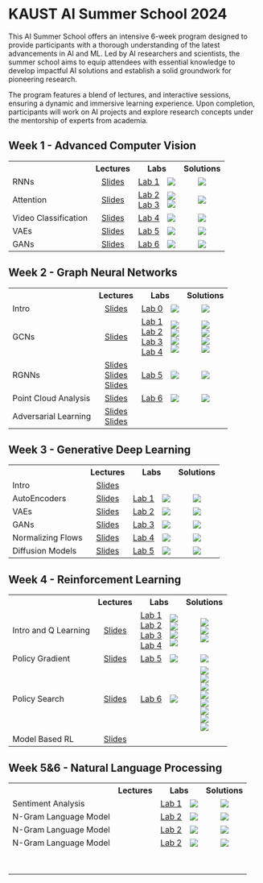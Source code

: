 # KAUST AI Summer School 2024

This AI Summer School offers an intensive 6-week program designed to provide participants with a thorough understanding
of the latest advancements in AI and ML. Led by AI researchers and scientists, the summer school aims to equip attendees
with essential knowledge to develop impactful AI solutions and establish a solid groundwork for pioneering research.

The program features a blend of lectures, and interactive sessions, ensuring a dynamic and immersive learning
experience. Upon completion, participants will work on AI projects and explore research concepts under the mentorship of
experts from academia.

## Week 1 - Advanced Computer Vision

<table>
  <tr>
    <th></th>
    <th><b>Lectures</b></th>
    <th colspan="2"><b>Labs</b></th>
    <th><b>Solutions</b></th>
  </tr>
  <tr>
    <td>RNNs</td>
    <td align="center"><a href="https://github.com/VictorCeballos/KAUST-AI-SS/blob/main/Week%201%20-%20Advanced%20Computer%20Vision/Day1/1_RNNs.pdf">Slides</a></td>
    <td align="center"><a href="https://github.com/VictorCeballos/KAUST-AI-SS/blob/main/Week%201%20-%20Advanced%20Computer%20Vision/Day1/Lab1_Exercise.ipynb">Lab 1</a></td>
    <td align="center"><a href="https://colab.research.google.com/github/VictorCeballos/KAUST-AI-SS/blob/main/Week%201%20-%20Advanced%20Computer%20Vision/Day1/Lab1_Exercise.ipynb"><img src="https://colab.research.google.com/assets/colab-badge.svg"></a></td>
    <td align="center"><a href="https://colab.research.google.com/github/VictorCeballos/KAUST-AI-SS/blob/main/Week%201%20-%20Advanced%20Computer%20Vision/Day1/Lab1_Solved.ipynb"><img src="https://colab.research.google.com/assets/colab-badge.svg"></a></td>
  </tr>
  <tr>
    <td>Attention</td>
    <td align="center"><a href="https://github.com/VictorCeballos/KAUST-AI-SS/blob/main/Week%201%20-%20Advanced%20Computer%20Vision/Day2/2_Attention_ViT.pdf">Slides</a></td>
    <td align="center"><a href="https://github.com/VictorCeballos/KAUST-AI-SS/blob/main/Week%201%20-%20Advanced%20Computer%20Vision/Day2/DFAN%20Exercise.ipynb">Lab 2</a> <br> <a href="https://github.com/VictorCeballos/KAUST-AI-SS/blob/main/Week%201%20-%20Advanced%20Computer%20Vision/Day2/MHSA.ipynb">Lab 3</a></td>
    <td align="center"><a href="https://colab.research.google.com/github/VictorCeballos/KAUST-AI-SS/blob/main/Week%201%20-%20Advanced%20Computer%20Vision/Day2/DFAN%20Exercise.ipynb"><img src="https://colab.research.google.com/assets/colab-badge.svg"></a> <br> <a href="https://colab.research.google.com/github/VictorCeballos/KAUST-AI-SS/blob/main/Week%201%20-%20Advanced%20Computer%20Vision/Day2/MHSA.ipynb"><img src="https://colab.research.google.com/assets/colab-badge.svg"></a></td>
    <td align="center"><a href="https://colab.research.google.com/github/VictorCeballos/KAUST-AI-SS/blob/main/Week%201%20-%20Advanced%20Computer%20Vision/Day2/DFAN%20Solution.ipynb"><img src="https://colab.research.google.com/assets/colab-badge.svg"></a></td>
  </tr>
  <tr>
    <td>Video Classification</td>
    <td align="center"><a href="https://github.com/VictorCeballos/KAUST-AI-SS/blob/main/Week%201%20-%20Advanced%20Computer%20Vision/Day3/3_Video%20Classification.pdf">Slides</a></td>
    <td align="center"><a href="https://github.com/VictorCeballos/KAUST-AI-SS/blob/main/Week%201%20-%20Advanced%20Computer%20Vision/Day3/Video_classification_Exercises.ipynb">Lab 4</a></td>
    <td align="center"><a href="https://colab.research.google.com/drive/1ht8h-bzvAU7wDSlKAbrwW1SGrzygB1r9#scrollTo=_Ih_df2q0kw4"><img src="https://colab.research.google.com/assets/colab-badge.svg"></a></td>
    <td align="center"><a href="https://colab.research.google.com/drive/12rPSXtchX1Do07uEO2X8nkRtdR9dwk3d#scrollTo=_bROfh_K-Wxs"><img src="https://colab.research.google.com/assets/colab-badge.svg"></a></td>
  </tr>
  <tr>
    <td>VAEs</td>
    <td align="center"><a href="https://github.com/VictorCeballos/KAUST-AI-SS/blob/main/Week%201%20-%20Advanced%20Computer%20Vision/Day4/4_GenerativeAI_VAEs.pdf">Slides</a></td>
    <td align="center"><a href="https://github.com/VictorCeballos/KAUST-AI-SS/blob/main/Week%201%20-%20Advanced%20Computer%20Vision/Day4/Lab4.ipynb">Lab 5</a></td>
    <td align="center"><a href="https://colab.research.google.com/github/VictorCeballos/KAUST-AI-SS/blob/main/Week%201%20-%20Advanced%20Computer%20Vision/Day4/Lab4.ipynb"><img src="https://colab.research.google.com/assets/colab-badge.svg"></a></td>
    <td align="center"><a href="https://colab.research.google.com/github/VictorCeballos/KAUST-AI-SS/blob/main/Week%201%20-%20Advanced%20Computer%20Vision/Day4/Lab4_Soln.ipynb"><img src="https://colab.research.google.com/assets/colab-badge.svg"></a></td>
  </tr>
  <tr>
    <td>GANs</td>
    <td align="center"><a href="https://github.com/VictorCeballos/KAUST-AI-SS/blob/main/Week%201%20-%20Advanced%20Computer%20Vision/Day5/5_Generative%20AI_GANs_CLIP.pdf">Slides</a></td>
    <td align="center"><a href="https://github.com/VictorCeballos/KAUST-AI-SS/blob/main/Week%201%20-%20Advanced%20Computer%20Vision/Day5/GANs%20Exercise.ipynb">Lab 6</a></td>
    <td align="center"><a href="https://colab.research.google.com/github/VictorCeballos/KAUST-AI-SS/blob/main/Week%201%20-%20Advanced%20Computer%20Vision/Day5/GANs%20Exercise.ipynb"><img src="https://colab.research.google.com/assets/colab-badge.svg"></a></td>
    <td align="center"><a href="https://colab.research.google.com/github/VictorCeballos/KAUST-AI-SS/blob/main/Week%201%20-%20Advanced%20Computer%20Vision/Day5/GANs%20Solution.ipynb"><img src="https://colab.research.google.com/assets/colab-badge.svg"></a></td>
  </tr>
</table>

## Week 2 - Graph Neural Networks

<table>
  <tr>
    <th></th>
    <th><b>Lectures</b></th>
    <th colspan="2"><b>Labs</b></th>
    <th><b>Solutions</b></th>
  </tr>
  <tr>
    <td>Intro</td>
    <td align="center"><a href="https://github.com/VictorCeballos/KAUST-AI-SS/blob/main/Week%202%20-%20Graph%20Neural%20Networks/slides/graph_neural_networks_part_1.pdf">Slides</a></td>
    <td align="center"><a href="https://github.com/VictorCeballos/KAUST-AI-SS/blob/main/Week%202%20-%20Graph%20Neural%20Networks/labs/00_Graphs_NetworkX.ipynb">Lab 0</a></td>
    <td align="center"><a href="https://colab.research.google.com/github/VictorCeballos/KAUST-AI-SS/blob/main/Week%202%20-%20Graph%20Neural%20Networks/labs/00_Graphs_NetworkX.ipynb"><img src="https://colab.research.google.com/assets/colab-badge.svg"></a></td>
    <td align="center"><a href="https://colab.research.google.com/github/VictorCeballos/KAUST-AI-SS/blob/main/Week%202%20-%20Graph%20Neural%20Networks/labs/00_Graphs_NetworkX_Soln.ipynb"><img src="https://colab.research.google.com/assets/colab-badge.svg"></a></td>
  </tr>
  <tr>
    <td>GCNs</td>
    <td align="center"><a href="https://github.com/VictorCeballos/KAUST-AI-SS/blob/main/Week%202%20-%20Graph%20Neural%20Networks/slides/graph_neural_networks_part_1.pdf">Slides</a></td>
    <td align="center"><a href="https://github.com/VictorCeballos/KAUST-AI-SS/blob/main/Week%202%20-%20Graph%20Neural%20Networks/labs/01_GCN_KarateClub.ipynb">Lab 1</a> <br> <a href="https://github.com/VictorCeballos/KAUST-AI-SS/blob/main/Week%202%20-%20Graph%20Neural%20Networks/labs/02_GCN_Cora.ipynb">Lab 2</a> <br> <a href="https://github.com/VictorCeballos/KAUST-AI-SS/blob/main/Week%202%20-%20Graph%20Neural%20Networks/labs/03_GCN.ipynb">Lab 3</a><br> <a href="https://github.com/VictorCeballos/KAUST-AI-SS/blob/main/Week%202%20-%20Graph%20Neural%20Networks/labs/04_GCN.ipynb">Lab 4</a></td>
    <td align="center"><a href="https://colab.research.google.com/github/VictorCeballos/KAUST-AI-SS/blob/main/Week%202%20-%20Graph%20Neural%20Networks/labs/01_GCN_KarateClub.ipynb"><img src="https://colab.research.google.com/assets/colab-badge.svg"></a> <br> <a href="https://colab.research.google.com/github/VictorCeballos/KAUST-AI-SS/blob/main/Week%202%20-%20Graph%20Neural%20Networks/labs/02_GCN_Cora.ipynb"><img src="https://colab.research.google.com/assets/colab-badge.svg"></a> <br> <a href="https://colab.research.google.com/github/VictorCeballos/KAUST-AI-SS/blob/main/Week%202%20-%20Graph%20Neural%20Networks/labs/03_GCN.ipynb"><img src="https://colab.research.google.com/assets/colab-badge.svg"></a> <br> <a href="https://colab.research.google.com/github/VictorCeballos/KAUST-AI-SS/blob/main/Week%202%20-%20Graph%20Neural%20Networks/labs/04_GCN.ipynb"><img src="https://colab.research.google.com/assets/colab-badge.svg"></a></td>
    <td align="center"><a href="https://colab.research.google.com/github/VictorCeballos/KAUST-AI-SS/blob/main/Week%202%20-%20Graph%20Neural%20Networks/labs/01_GCN_KarateClub_Soln.ipynb"><img src="https://colab.research.google.com/assets/colab-badge.svg"></a> <br> <a href="https://colab.research.google.com/github/VictorCeballos/KAUST-AI-SS/blob/main/Week%202%20-%20Graph%20Neural%20Networks/labs/02_GCN_Cora_Soln.ipynb"><img src="https://colab.research.google.com/assets/colab-badge.svg"></a> <br> <a href="https://colab.research.google.com/github/VictorCeballos/KAUST-AI-SS/blob/main/Week%202%20-%20Graph%20Neural%20Networks/labs/03_GCN_sol.ipynb"><img src="https://colab.research.google.com/assets/colab-badge.svg"></a> <br> <a href="https://colab.research.google.com/github/VictorCeballos/KAUST-AI-SS/blob/main/Week%202%20-%20Graph%20Neural%20Networks/labs/04_GCN_sol.ipynb"><img src="https://colab.research.google.com/assets/colab-badge.svg"></a></td>
  </tr>
  <tr>
    <td>RGNNs</td>
    <td align="center"><a href="https://github.com/VictorCeballos/KAUST-AI-SS/blob/main/Week%202%20-%20Graph%20Neural%20Networks/slides/graph_neural_networks_part_2.pdf">Slides</a> <br> <a href="https://github.com/VictorCeballos/KAUST-AI-SS/blob/main/Week%202%20-%20Graph%20Neural%20Networks/slides/graph_neural_networks_part_3.pdf">Slides</a> <br> <a href="https://github.com/VictorCeballos/KAUST-AI-SS/blob/main/Week%202%20-%20Graph%20Neural%20Networks/slides/LSTM_GNN.pdf">Slides</a></td>
    <td align="center"><a href="https://github.com/VictorCeballos/KAUST-AI-SS/blob/main/Week%202%20-%20Graph%20Neural%20Networks/labs/05_RGNN.ipynb">Lab 5</a></td>
    <td align="center"><a href="https://colab.research.google.com/github/VictorCeballos/KAUST-AI-SS/blob/main/Week%202%20-%20Graph%20Neural%20Networks/labs/05_RGNN.ipynb"><img src="https://colab.research.google.com/assets/colab-badge.svg"></a></td>
    <td align="center"><a href="https://colab.research.google.com/github/VictorCeballos/KAUST-AI-SS/blob/main/Week%202%20-%20Graph%20Neural%20Networks/labs/05_RGNN_sol.ipynb"><img src="https://colab.research.google.com/assets/colab-badge.svg"></a></td>
  </tr>
  <tr>
    <td>Point Cloud Analysis</td>
    <td align="center"><a href="https://github.com/VictorCeballos/KAUST-AI-SS/blob/main/Week%202%20-%20Graph%20Neural%20Networks/slides/GNNs_PointClouds.pdf">Slides</a></td>
    <td align="center"><a href="https://github.com/VictorCeballos/KAUST-AI-SS/blob/main/Week%202%20-%20Graph%20Neural%20Networks/labs/06_GNN_for_pointclouds.ipynb">Lab 6</a></td>
    <td align="center"><a href="https://colab.research.google.com/github/VictorCeballos/KAUST-AI-SS/blob/main/Week%202%20-%20Graph%20Neural%20Networks/labs/06_GNN_for_pointclouds.ipynb"><img src="https://colab.research.google.com/assets/colab-badge.svg"></a></td>
    <td align="center"><a href="https://colab.research.google.com/github/VictorCeballos/KAUST-AI-SS/blob/main/Week%202%20-%20Graph%20Neural%20Networks/labs/06_GNN_for_pointclouds_sol.ipynb"><img src="https://colab.research.google.com/assets/colab-badge.svg"></a></td>
  </tr>
  <tr>
    <td>Adversarial Learning</td>
    <td align="center"><a href="https://github.com/VictorCeballos/KAUST-AI-SS/blob/main/Week%202%20-%20Graph%20Neural%20Networks/slides/graph_neural_networks_part_4.pdf">Slides</a> <br> <a href="https://github.com/VictorCeballos/KAUST-AI-SS/blob/main/Week%202%20-%20Graph%20Neural%20Networks/slides/AdversarialAttacks.pdf">Slides</a></td>
    <td align="center"></td>
    <td align="center"></td>
    <td align="center"></td>
  </tr>
</table>

## Week 3 - Generative Deep Learning

<table>
  <tr>
    <th></th>
    <th><b>Lectures</b></th>
    <th colspan="2"><b>Labs</b></th>
    <th><b>Solutions</b></th>
  </tr>
  <tr>
    <td>Intro</td>
    <td align="center"><a href="https://github.com/VictorCeballos/KAUST-AI-SS/blob/main/Week%203%20-%20Generative%20Deep%20Learning/Slides/1_Intro.pdf">Slides</a></td>
    <td align="center"></td>
    <td align="center"></td>
    <td align="center"></td>
  </tr>
  <tr>
    <td>AutoEncoders</td>
    <td align="center"><a href="https://github.com/VictorCeballos/KAUST-AI-SS/blob/main/Week%203%20-%20Generative%20Deep%20Learning/Slides/2_VAE.pdf">Slides</a></td>
    <td align="center"><a href="https://github.com/VictorCeballos/KAUST-AI-SS/blob/main/Week%203%20-%20Generative%20Deep%20Learning/Labs/Lab_AutoEncoders.ipynb">Lab 1</a></td>
    <td align="center"><a href="https://colab.research.google.com/github/VictorCeballos/KAUST-AI-SS/blob/main/Week%203%20-%20Generative%20Deep%20Learning/Labs/Lab_AutoEncoders.ipynb"><img src="https://colab.research.google.com/assets/colab-badge.svg"></a></td>
    <td align="center"><a href="https://colab.research.google.com/github/VictorCeballos/KAUST-AI-SS/blob/main/Week%203%20-%20Generative%20Deep%20Learning/Labs/Lab_AutoEncoders_Soln.ipynb"><img src="https://colab.research.google.com/assets/colab-badge.svg"></a></td>
  </tr>
  <tr>
    <td>VAEs</td>
    <td align="center"><a href="https://github.com/VictorCeballos/KAUST-AI-SS/blob/main/Week%203%20-%20Generative%20Deep%20Learning/Slides/2_VAE.pdf">Slides</a></td>
    <td align="center"><a href="https://github.com/VictorCeballos/KAUST-AI-SS/blob/main/Week%203%20-%20Generative%20Deep%20Learning/Labs/Lab_VariationalAutoEncoders.ipynb">Lab 2</a></td>
    <td align="center"><a href="https://colab.research.google.com/github/VictorCeballos/KAUST-AI-SS/blob/main/Week%203%20-%20Generative%20Deep%20Learning/Labs/Lab_VariationalAutoEncoders.ipynb"><img src="https://colab.research.google.com/assets/colab-badge.svg"></a></td>
    <td align="center"><a href="https://colab.research.google.com/github/VictorCeballos/KAUST-AI-SS/blob/main/Week%203%20-%20Generative%20Deep%20Learning/Labs/Lab_VariationalAutoEncoders_Soln.ipynb"><img src="https://colab.research.google.com/assets/colab-badge.svg"></a></td>
  </tr>
  <tr>
    <td>GANs</td>
    <td align="center"><a href="https://github.com/VictorCeballos/KAUST-AI-SS/blob/main/Week%203%20-%20Generative%20Deep%20Learning/Slides/3_GANs.pdf">Slides</a></td>
    <td align="center"><a href="https://github.com/VictorCeballos/KAUST-AI-SS/blob/main/Week%203%20-%20Generative%20Deep%20Learning/Labs/GAN_MNIST_example.ipynb">Lab 3</a></td>
    <td align="center"><a href="https://colab.research.google.com/github/VictorCeballos/KAUST-AI-SS/blob/main/Week%203%20-%20Generative%20Deep%20Learning/Labs/GAN_MNIST_example.ipynb"><img src="https://colab.research.google.com/assets/colab-badge.svg"></a></td>
    <td align="center"><a href="https://colab.research.google.com/github/VictorCeballos/KAUST-AI-SS/blob/main/Week%203%20-%20Generative%20Deep%20Learning/Labs/GAN_MNIST_solution.ipynb"><img src="https://colab.research.google.com/assets/colab-badge.svg"></a></td>
  </tr>
  <tr>
    <td>Normalizing Flows</td>
    <td align="center"><a href="https://github.com/VictorCeballos/KAUST-AI-SS/blob/main/Week%203%20-%20Generative%20Deep%20Learning/Slides/4_NFs.pdf">Slides</a></td>
    <td align="center"><a href="https://github.com/VictorCeballos/KAUST-AI-SS/blob/main/Week%203%20-%20Generative%20Deep%20Learning/Labs/NF_mnist_Exercise.ipynb">Lab 4</a></td>
    <td align="center"><a href="https://colab.research.google.com/github/VictorCeballos/KAUST-AI-SS/blob/main/Week%203%20-%20Generative%20Deep%20Learning/Labs/NF_mnist_Exercise.ipynb"><img src="https://colab.research.google.com/assets/colab-badge.svg"></a></td>    
    <td align="center"><a href="https://colab.research.google.com/github/VictorCeballos/KAUST-AI-SS/blob/main/Week%203%20-%20Generative%20Deep%20Learning/Labs/NF_mnist_Solution.ipynb"><img src="https://colab.research.google.com/assets/colab-badge.svg"></a></td>    
  </tr>
  <tr>
    <td>Diffusion Models</td>
    <td align="center"><a href="https://github.com/VictorCeballos/KAUST-AI-SS/blob/main/Week%203%20-%20Generative%20Deep%20Learning/Slides/5_Diffusion.pdf">Slides</a></td>
    <td align="center"><a href="https://github.com/VictorCeballos/KAUST-AI-SS/blob/main/Week%203%20-%20Generative%20Deep%20Learning/Labs/DiffusionModels_Exercise.ipynb">Lab 5</a></td>
    <td align="center"><a href="https://colab.research.google.com/github/VictorCeballos/KAUST-AI-SS/blob/main/Week%203%20-%20Generative%20Deep%20Learning/Labs/DiffusionModels_Exercise.ipynb"><img src="https://colab.research.google.com/assets/colab-badge.svg"></a></td>
    <td align="center"><a href="https://colab.research.google.com/github/VictorCeballos/KAUST-AI-SS/blob/main/Week%203%20-%20Generative%20Deep%20Learning/Labs/DiffusionModels_Solution.ipynb"><img src="https://colab.research.google.com/assets/colab-badge.svg"></a></td>
  </tr>
</table>

## Week 4 - Reinforcement Learning

<table>
  <tr>
    <th></th>
    <th><b>Lectures</b></th>
    <th colspan="2"><b>Labs</b></th>
    <th><b>Solutions</b></th>
  </tr>
  <tr>
    <td>Intro and Q Learning</td>
    <td align="center"><a href="https://github.com/VictorCeballos/KAUST-AI-SS/blob/main/Week%204%20-%20Reinforcement%20Learning/Slides/1_2_Intro_to_RL_MDP_Q_Learning.pdf">Slides</a></td>
    <td align="center"><a href="https://github.com/VictorCeballos/KAUST-AI-SS/blob/main/Week%204%20-%20Reinforcement%20Learning/Labs/1_Demo_RL_with_policies.ipynb">Lab 1</a> <br> <a href="https://github.com/VictorCeballos/KAUST-AI-SS/blob/main/Week%204%20-%20Reinforcement%20Learning/Labs/2_Q_Learning_Exercise.ipynb">Lab 2</a> <br> <a href="https://github.com/VictorCeballos/KAUST-AI-SS/blob/main/Week%204%20-%20Reinforcement%20Learning/Labs/2_SARSA_Exercise.ipynb">Lab 3</a> <br> <a href="https://github.com/VictorCeballos/KAUST-AI-SS/blob/main/Week%204%20-%20Reinforcement%20Learning/Labs/2_DQN.ipynb">Lab 4</a></td>
    <td align="center"><a href="https://colab.research.google.com/github/VictorCeballos/KAUST-AI-SS/blob/main/Week%204%20-%20Reinforcement%20Learning/Labs/1_Demo_RL_with_policies.ipynb"><img src="https://colab.research.google.com/assets/colab-badge.svg"></a> <br> <a href="https://colab.research.google.com/github/VictorCeballos/KAUST-AI-SS/blob/main/Week%204%20-%20Reinforcement%20Learning/Labs/2_Q_Learning_Exercise.ipynb"><img src="https://colab.research.google.com/assets/colab-badge.svg"></a> <br> <a href="https://colab.research.google.com/github/VictorCeballos/KAUST-AI-SS/blob/main/Week%204%20-%20Reinforcement%20Learning/Labs/2_SARSA_Exercise.ipynb"><img src="https://colab.research.google.com/assets/colab-badge.svg"></a> <br> <a href="https://colab.research.google.com/github/VictorCeballos/KAUST-AI-SS/blob/main/Week%204%20-%20Reinforcement%20Learning/Labs/2_DQN.ipynb"><img src="https://colab.research.google.com/assets/colab-badge.svg"></a></td>
    <td align="center"><a href="https://colab.research.google.com/github/VictorCeballos/KAUST-AI-SS/blob/main/Week%204%20-%20Reinforcement%20Learning/Labs/2_Q_Learning_Solution.ipynb"><img src="https://colab.research.google.com/assets/colab-badge.svg"></a> <br> <a href="https://colab.research.google.com/github/VictorCeballos/KAUST-AI-SS/blob/main/Week%204%20-%20Reinforcement%20Learning/Labs/2_SARSA_Solution.ipynb"><img src="https://colab.research.google.com/assets/colab-badge.svg"></a> <br> <a href="https://colab.research.google.com/github/VictorCeballos/KAUST-AI-SS/blob/main/Week%204%20-%20Reinforcement%20Learning/Labs/2_DQN_Solution.ipynb"><img src="https://colab.research.google.com/assets/colab-badge.svg"></a></td>
  </tr>
  <tr>
    <td>Policy Gradient</td>
    <td align="center"><a href="https://github.com/VictorCeballos/KAUST-AI-SS/blob/main/Week%204%20-%20Reinforcement%20Learning/Slides/3_Policy_Gradient.pdf">Slides</a></td>
    <td align="center"><a href="https://github.com/VictorCeballos/KAUST-AI-SS/blob/main/Week%204%20-%20Reinforcement%20Learning/Labs/LabDay3_PolicyGradient.ipynb">Lab 5</a></td>
    <td align="center"><a href="https://colab.research.google.com/github/VictorCeballos/KAUST-AI-SS/blob/main/Week%204%20-%20Reinforcement%20Learning/Labs/LabDay3_PolicyGradient.ipynb"><img src="https://colab.research.google.com/assets/colab-badge.svg"></a></td>
    <td align="center"><a href="https://colab.research.google.com/github/VictorCeballos/KAUST-AI-SS/blob/main/Week%204%20-%20Reinforcement%20Learning/Labs/LabDay3_PolicyGradient_Solution.ipynb"><img src="https://colab.research.google.com/assets/colab-badge.svg"></a></td>
  </tr>
  <tr>
    <td>Policy Search</td>
    <td align="center"><a href="https://github.com/VictorCeballos/KAUST-AI-SS/blob/main/Week%204%20-%20Reinforcement%20Learning/Slides/4_Policy_Search_TRPO_PPO.pdf">Slides</a></td>
    <td align="center"><a href="https://github.com/VictorCeballos/KAUST-AI-SS/blob/main/Week%204%20-%20Reinforcement%20Learning/Labs/4_StableBaselines3.ipynb">Lab 6</a></td>
    <td align="center"><a href="https://colab.research.google.com/github/VictorCeballos/KAUST-AI-SS/blob/main/Week%204%20-%20Reinforcement%20Learning/Labs/4_StableBaselines3.ipynb"><img src="https://colab.research.google.com/assets/colab-badge.svg"></a></td>
    <td align="center"><a href="https://colab.research.google.com/github/VictorCeballos/KAUST-AI-SS/blob/main/Week%204%20-%20Reinforcement%20Learning/Labs/4_StableBaselines3_Solutions/4_StableBaselines3_Solution_1.ipynb"><img src="https://colab.research.google.com/assets/colab-badge.svg"></a> <br> <a href="https://colab.research.google.com/github/VictorCeballos/KAUST-AI-SS/blob/main/Week%204%20-%20Reinforcement%20Learning/Labs/4_StableBaselines3_Solutions/4_StableBaselines3_Solution_2.ipynb"><img src="https://colab.research.google.com/assets/colab-badge.svg"></a> <br> <a href="https://colab.research.google.com/github/VictorCeballos/KAUST-AI-SS/blob/main/Week%204%20-%20Reinforcement%20Learning/Labs/4_StableBaselines3_Solutions/4_StableBaselines3_Solution_3.ipynb"><img src="https://colab.research.google.com/assets/colab-badge.svg"></a> <br> <a href="https://colab.research.google.com/github/VictorCeballos/KAUST-AI-SS/blob/main/Week%204%20-%20Reinforcement%20Learning/Labs/4_StableBaselines3_Solutions/4_StableBaselines3_Solution_4.ipynb"><img src="https://colab.research.google.com/assets/colab-badge.svg"></a> <br> <a href="https://colab.research.google.com/github/VictorCeballos/KAUST-AI-SS/blob/main/Week%204%20-%20Reinforcement%20Learning/Labs/4_StableBaselines3_Solutions/4_StableBaselines3_Solution_5.ipynb"><img src="https://colab.research.google.com/assets/colab-badge.svg"></a>   <br> <a href="https://colab.research.google.com/github/VictorCeballos/KAUST-AI-SS/blob/main/Week%204%20-%20Reinforcement%20Learning/Labs/4_StableBaselines3_Solutions/4_StableBaselines3_Solution_6.ipynb"><img src="https://colab.research.google.com/assets/colab-badge.svg"></a> <br> <a href="https://colab.research.google.com/github/VictorCeballos/KAUST-AI-SS/blob/main/Week%204%20-%20Reinforcement%20Learning/Labs/4_StableBaselines3_Solutions/4_StableBaselines3_Solution_7.ipynb"><img src="https://colab.research.google.com/assets/colab-badge.svg"></a> <br> <a href="https://colab.research.google.com/github/VictorCeballos/KAUST-AI-SS/blob/main/Week%204%20-%20Reinforcement%20Learning/Labs/4_StableBaselines3_Solutions/4_StableBaselines3_Solution_8.ipynb"><img src="https://colab.research.google.com/assets/colab-badge.svg"></a>
  </tr>
  <tr>
    <td>Model Based RL</td>
    <td align="center"><a href="https://github.com/VictorCeballos/KAUST-AI-SS/blob/main/Week%204%20-%20Reinforcement%20Learning/Slides/8_Model_Based_RL.pdf">Slides</a></td>
    <td align="center"></td>
    <td align="center"></td>
    <td align="center"></td>
  </tr>
</table>

## Week 5&6 - Natural Language Processing

<table>
  <tr>
    <th></th>
    <th><b>Lectures</b></th>
    <th colspan="2"><b>Labs</b></th>
    <th><b>Solutions</b></th>
  </tr>
  <tr>
    <td>Sentiment Analysis</td>
    <td align="center"></td>
    <td align="center"><a href="https://github.com/VictorCeballos/KAUST-AI-SS/blob/main/Week%205%20-%20Natural%20Language%20Processing/Labs/Lab1_Sentiment_Analysis.ipynb">Lab 1</a></td>
    <td align="center"><a href="https://colab.research.google.com/github/VictorCeballos/KAUST-AI-SS/blob/main/Week%205%20-%20Natural%20Language%20Processing/Labs/Lab1_Sentiment_Analysis.ipynb"><img src="https://colab.research.google.com/assets/colab-badge.svg"></a></td>
    <td align="center"><a href="https://colab.research.google.com/github/VictorCeballos/KAUST-AI-SS/blob/main/Week%205%20-%20Natural%20Language%20Processing/Labs/Lab1_Sentiment_Analysis_Solution.ipynb"><img src="https://colab.research.google.com/assets/colab-badge.svg"></a></td>
  </tr>
  <tr>
    <td>N-Gram Language Model</td>
    <td align="center"></td>
    <td align="center"><a href="https://github.com/VictorCeballos/KAUST-AI-SS/blob/main/Week%205%20-%20Natural%20Language%20Processing/Labs/Lab2_Tokenization_NGram_Model.ipynb">Lab 2</a></td>
    <td align="center"><a href="https://colab.research.google.com/github/VictorCeballos/KAUST-AI-SS/blob/main/Week%205%20-%20Natural%20Language%20Processing/Labs/Lab2_Tokenization_NGram_Model.ipynb"><img src="https://colab.research.google.com/assets/colab-badge.svg"></a></td>
    <td align="center"><a href="https://colab.research.google.com/github/VictorCeballos/KAUST-AI-SS/blob/main/Week%205%20-%20Natural%20Language%20Processing/Labs/Lab2_Tokenization_NGram_Model_Solution.ipynb"><img src="https://colab.research.google.com/assets/colab-badge.svg"></a></td>
  </tr>
  <tr>
    <td>N-Gram Language Model</td>
    <td align="center"></td>
    <td align="center"><a href="https://github.com/VictorCeballos/KAUST-AI-SS/blob/main/Week%205%20-%20Natural%20Language%20Processing/Labs/Lab2_Tokenization_NGram_Model.ipynb">Lab 2</a></td>
    <td align="center"><a href="https://colab.research.google.com/github/VictorCeballos/KAUST-AI-SS/blob/main/Week%205%20-%20Natural%20Language%20Processing/Labs/Lab2_Tokenization_NGram_Model.ipynb"><img src="https://colab.research.google.com/assets/colab-badge.svg"></a></td>
    <td align="center"><a href="https://colab.research.google.com/github/VictorCeballos/KAUST-AI-SS/blob/main/Week%205%20-%20Natural%20Language%20Processing/Labs/Lab2_Tokenization_NGram_Model_Solution.ipynb"><img src="https://colab.research.google.com/assets/colab-badge.svg"></a></td>
  </tr>
    <tr>
    <td>N-Gram Language Model</td>
    <td align="center"></td>
    <td align="center"><a href="https://github.com/VictorCeballos/KAUST-AI-SS/blob/main/Week%205%20-%20Natural%20Language%20Processing/Labs/Lab2_Tokenization_NGram_Model.ipynb">Lab 2</a></td>
    <td align="center"><a href="https://colab.research.google.com/github/VictorCeballos/KAUST-AI-SS/blob/main/Week%205%20-%20Natural%20Language%20Processing/Labs/Lab2_Tokenization_NGram_Model.ipynb"><img src="https://colab.research.google.com/assets/colab-badge.svg"></a></td>
    <td align="center"><a href="https://colab.research.google.com/github/VictorCeballos/KAUST-AI-SS/blob/main/Week%205%20-%20Natural%20Language%20Processing/Labs/Lab2_Tokenization_NGram_Model_Solution.ipynb"><img src="https://colab.research.google.com/assets/colab-badge.svg"></a></td>
  </tr>
  <tr>
    <td></td>
    <td align="center"></td>
    <td align="center"></td>
    <td align="center"></td>
    <td align="center"></td>
  </tr>
  <tr>
    <td></td>
    <td align="center"></td>
    <td align="center"></td>
    <td align="center"></td>
    <td align="center"></td>
  </tr>
  <tr>
    <td></td>
    <td align="center"></td>
    <td align="center"></td>
    <td align="center"></td>
    <td align="center"></td>
  </tr>
  <tr>
    <td></td>
    <td align="center"></td>
    <td align="center"></td>
    <td align="center"></td>
    <td align="center"></td>
  </tr>
  <tr>
    <td></td>
    <td align="center"></td>
    <td align="center"></td>
    <td align="center"></td>
    <td align="center"></td>
  </tr>
  <tr>
    <td></td>
    <td align="center"></td>
    <td align="center"></td>
    <td align="center"></td>
    <td align="center"></td>
  </tr>
  <tr>
    <td></td>
    <td align="center"></td>
    <td align="center"></td>
    <td align="center"></td>
    <td align="center"></td>
  </tr>
  <tr>
    <td></td>
    <td align="center"></td>
    <td align="center"></td>
    <td align="center"></td>
    <td align="center"></td>
  </tr>
</table>
